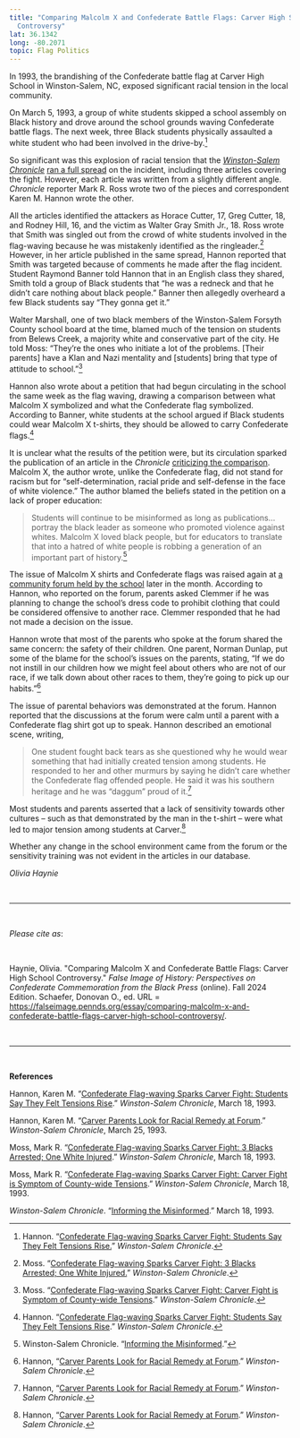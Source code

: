 ```yaml
---
title: "Comparing Malcolm X and Confederate Battle Flags: Carver High School
  Controversy"
lat: 36.1342
long: -80.2071
topic: Flag Politics
---
```

In 1993, the brandishing of the Confederate battle flag at Carver High School in Winston-Salem, NC, exposed significant racial tension in the local community.

On March 5, 1993, a group of white students skipped a school assembly on Black history and drove around the school grounds waving Confederate battle flags. The next week, three Black students physically assaulted a white student who had been involved in the drive-by.[^1]

So significant was this explosion of racial tension that the *[Winston-Salem Chronicle](https://www.digitalnc.org/newspapers/winston-salem-chronicle-winston-salem-n-c/)* [ran a full spread](https://newspapers.digitalnc.org/lccn/sn85042324/1993-03-18/ed-1/seq-1/#words=Carver+Confederate+Fight+fight+flag+waving+flag-waving+Flag-waving+Sparks) on the incident, including three articles covering the fight. However, each article was written from a slightly different angle. *Chronicle* reporter Mark R. Ross wrote two of the pieces and correspondent Karen M. Hannon wrote the other.

All the articles identified the attackers as Horace Cutter, 17, Greg Cutter, 18, and Rodney Hill, 16, and the victim as Walter Gray Smith Jr., 18. Ross wrote that Smith was singled out from the crowd of white students involved in the flag-waving because he was mistakenly identified as the ringleader.[^2] However, in her article published in the same spread, Hannon reported that Smith was targeted because of comments he made after the flag incident. Student Raymond Banner told Hannon that in an English class they shared, Smith told a group of Black students that “he was a redneck and that he didn’t care nothing about black people.” Banner then allegedly overheard a few Black students say “They gonna get it.”

Walter Marshall, one of two black members of the Winston-Salem Forsyth County school board at the time, blamed much of the tension on students from Belews Creek, a majority white and conservative part of the city. He told Moss: “They’re the ones who initiate a lot of the problems. \[Their parents] have a Klan and Nazi mentality and \[students] bring that type of attitude to school.”[^3]

Hannon also wrote about a petition that had begun circulating in the school the same week as the flag waving, drawing a comparison between what Malcolm X symbolized and what the Confederate flag symbolized. According to Banner, white students at the school argued if Black students could wear Malcolm X t-shirts, they should be allowed to carry Confederate flags.[^4]

It is unclear what the results of the petition were, but its circulation sparked the publication of an article in the *Chronicle* [criticizing the comparison](https://newspapers.digitalnc.org/lccn/sn85042324/1993-03-18/ed-1/seq-12/#words=inform+information+informed+Informing+informing+misinformed+Misinformed). Malcolm X, the author wrote, unlike the Confederate flag, did not stand for racism but for “self-determination, racial pride and self-defense in the face of white violence.” The author blamed the beliefs stated in the petition on a lack of proper education:

> Students will continue to be misinformed as long as publications…portray the black leader as someone who promoted violence against whites. Malcolm X loved black people, but for educators to translate that into a hatred of white people is robbing a generation of an important part of history.[^5]

The issue of Malcolm X shirts and Confederate flags was raised again at [a community forum held by the school](https://newspapers.digitalnc.org/lccn/sn85042324/1993-03-25/ed-1/seq-1/#words=Carver+Forum+forum+Look+look+parent+parental+Parents+parents+racial+Racial+Remedy) later in the month. According to Hannon, who reported on the forum, parents asked Clemmer if he was planning to change the school’s dress code to prohibit clothing that could be considered offensive to another race. Clemmer responded that he had not made a decision on the issue.

Hannon wrote that most of the parents who spoke at the forum shared the same concern: the safety of their children. One parent, Norman Dunlap, put some of the blame for the school’s issues on the parents, stating, “If we do not instill in our children how we might feel about others who are not of our race, if we talk down about other races to them, they’re going to pick up our habits.”[^6]

The issue of parental behaviors was demonstrated at the forum. Hannon reported that the discussions at the forum were calm until a parent with a Confederate flag shirt got up to speak. Hannon described an emotional scene, writing,

> One student fought back tears as she questioned why he would wear something that had initially created tension among students. He responded to her and other murmurs by saying he didn’t care whether the Confederate flag offended people. He said it was his southern heritage and he was “daggum” proud of it.[^7]

Most students and parents asserted that a lack of sensitivity towards other cultures – such as that demonstrated by the man in the t-shirt – were what led to major tension among students at Carver.[^8]

Whether any change in the school environment came from the forum or the sensitivity training was not evident in the articles in our database. 

*Olivia Haynie*

<br>

<hr>

<br>

*Please cite as*: 

<br>

Haynie, Olivia. "Comparing Malcolm X and Confederate Battle Flags: Carver High School Controversy." *False Image of History: Perspectives on Confederate Commemoration from the Black Press* (online). Fall 2024 Edition. Schaefer, Donovan O., ed. URL = https://falseimage.pennds.org/essay/comparing-malcolm-x-and-confederate-battle-flags-carver-high-school-controversy/.

<br>

<hr>

<br>

**References**

Hannon, Karen M. “[Confederate Flag-waving Sparks Carver Fight: Students Say They Felt Tensions Rise](https://newspapers.digitalnc.org/lccn/sn85042324/1993-03-18/ed-1/seq-1/#words=Carver+Confederate+Fight+fight+flag+waving+flag-waving+Flag-waving+Sparks).” *Winston-Salem Chronicle*, March 18, 1993.

Hannon, Karen M. “[Carver Parents Look for Racial Remedy at Forum](http://03-25/ed-1/seq-1/#words=Carver+Forum+forum+Look+look+parent+parental+Parents+parents+racial+Racial+Remedy).” *Winston-Salem Chronicle*, March 25, 1993.

Moss, Mark R. “[Confederate Flag-waving Sparks Carver Fight: 3 Blacks Arrested; One White Injured](https://newspapers.digitalnc.org/lccn/sn85042324/1993-03-18/ed-1/seq-1/#words=Carver+Confederate+Fight+fight+flag+waving+flag-waving+Flag-waving+Sparks).” *Winston-Salem Chronicle*, March 18, 1993.

Moss, Mark R. “[Confederate Flag-waving Sparks Carver Fight: Carver Fight is Symptom of County-wide Tensions](https://newspapers.digitalnc.org/lccn/sn85042324/1993-03-18/ed-1/seq-1/#words=Carver+Confederate+Fight+fight+flag+waving+flag-waving+Flag-waving+Sparks).” *Winston-Salem Chronicle*, March 18, 1993.

*Winston-Salem Chronicle*. “[Informing the Misinformed](https://newspapers.digitalnc.org/lccn/sn85042324/1993-03-18/ed-1/seq-12/#words=inform+information+informed+Informing+informing+misinformed+Misinformed).” March 18, 1993.

[^1]: Hannon. “[Confederate Flag-waving Sparks Carver Fight: Students Say They Felt Tensions Rise.](https://newspapers.digitalnc.org/lccn/sn85042324/1993-03-18/ed-1/seq-1/#words=Carver+Confederate+Fight+fight+flag+waving+flag-waving+Flag-waving+Sparks)” *Winston-Salem Chronicle*.

[^2]: Moss. “[Confederate Flag-waving Sparks Carver Fight: 3 Blacks Arrested; One White Injured.](https://newspapers.digitalnc.org/lccn/sn85042324/1993-03-18/ed-1/seq-1/#words=Carver+Confederate+Fight+fight+flag+waving+flag-waving+Flag-waving+Sparks)” *Winston-Salem Chronicle*.

[^3]: Moss. “[Confederate Flag-waving Sparks Carver Fight: Carver Fight is Symptom of County-wide Tensions](https://newspapers.digitalnc.org/lccn/sn85042324/1993-03-18/ed-1/seq-1/#words=Carver+Confederate+Fight+fight+flag+waving+flag-waving+Flag-waving+Sparks).” *Winston-Salem Chronicle*.

[^4]: Hannon. “[Confederate Flag-waving Sparks Carver Fight: Students Say They Felt Tensions Rise](https://newspapers.digitalnc.org/lccn/sn85042324/1993-03-18/ed-1/seq-1/#words=Carver+Confederate+Fight+fight+flag+waving+flag-waving+Flag-waving+Sparks).” *Winston-Salem Chronicle*.

[^5]: Winston-Salem Chronicle. “[Informing the Misinformed](https://newspapers.digitalnc.org/lccn/sn85042324/1993-03-18/ed-1/seq-12/#words=inform+information+informed+Informing+informing+misinformed+Misinformed).”

[^6]: Hannon, “[Carver Parents Look for Racial Remedy at Forum](http://03-25/ed-1/seq-1/#words=Carver+Forum+forum+Look+look+parent+parental+Parents+parents+racial+Racial+Remedy).” *Winston-Salem Chronicle*.

[^7]: Hannon, “[Carver Parents Look for Racial Remedy at Forum](http://03-25/ed-1/seq-1/#words=Carver+Forum+forum+Look+look+parent+parental+Parents+parents+racial+Racial+Remedy).” *Winston-Salem Chronicle*.

[^8]: Hannon, “[Carver Parents Look for Racial Remedy at Forum](http://03-25/ed-1/seq-1/#words=Carver+Forum+forum+Look+look+parent+parental+Parents+parents+racial+Racial+Remedy).” *Winston-Salem Chronicle*.
